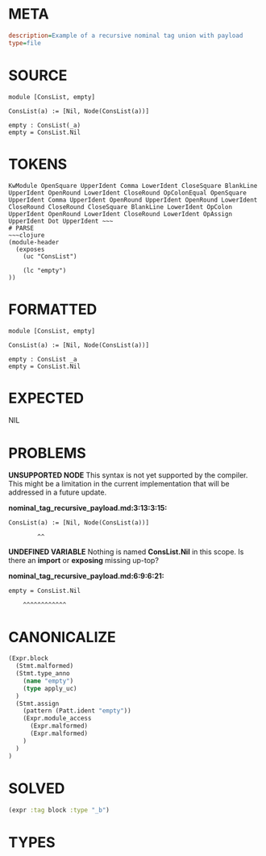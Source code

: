 # META
~~~ini
description=Example of a recursive nominal tag union with payload
type=file
~~~
# SOURCE
~~~roc
module [ConsList, empty]

ConsList(a) := [Nil, Node(ConsList(a))]

empty : ConsList(_a)
empty = ConsList.Nil
~~~
# TOKENS
~~~text
KwModule OpenSquare UpperIdent Comma LowerIdent CloseSquare BlankLine UpperIdent OpenRound LowerIdent CloseRound OpColonEqual OpenSquare UpperIdent Comma UpperIdent OpenRound UpperIdent OpenRound LowerIdent CloseRound CloseRound CloseSquare BlankLine LowerIdent OpColon UpperIdent OpenRound LowerIdent CloseRound LowerIdent OpAssign UpperIdent Dot UpperIdent ~~~
# PARSE
~~~clojure
(module-header
  (exposes
    (uc "ConsList")

    (lc "empty")
))
~~~
# FORMATTED
~~~roc
module [ConsList, empty]

ConsList(a) := [Nil, Node(ConsList(a))]

empty : ConsList _a
empty = ConsList.Nil
~~~
# EXPECTED
NIL
# PROBLEMS
**UNSUPPORTED NODE**
This syntax is not yet supported by the compiler.
This might be a limitation in the current implementation that will be addressed in a future update.

**nominal_tag_recursive_payload.md:3:13:3:15:**
```roc
ConsList(a) := [Nil, Node(ConsList(a))]
```
            ^^


**UNDEFINED VARIABLE**
Nothing is named **ConsList.Nil** in this scope.
Is there an **import** or **exposing** missing up-top?

**nominal_tag_recursive_payload.md:6:9:6:21:**
```roc
empty = ConsList.Nil
```
        ^^^^^^^^^^^^


# CANONICALIZE
~~~clojure
(Expr.block
  (Stmt.malformed)
  (Stmt.type_anno
    (name "empty")
    (type apply_uc)
  )
  (Stmt.assign
    (pattern (Patt.ident "empty"))
    (Expr.module_access
      (Expr.malformed)
      (Expr.malformed)
    )
  )
)
~~~
# SOLVED
~~~clojure
(expr :tag block :type "_b")
~~~
# TYPES
~~~roc
~~~

